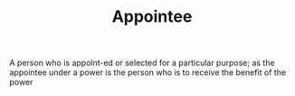 ---
title: Appointee
letter: A
permalink: "/definitions/bld-appointee.html"
body: A person who is appolnt-ed or selected for a particular purpose; as the appointee
  under a power is the person who is to receive the benefit of the power
published_at: '2018-07-07'
source: Black's Law Dictionary 2nd Ed (1910)
layout: post
---